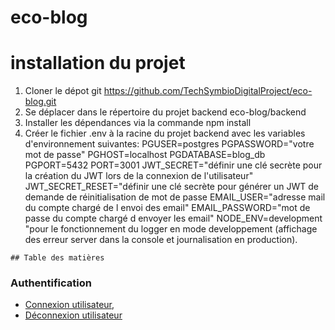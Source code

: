 # eco-blog

# installation du projet 
  1. Cloner le dépot git https://github.com/TechSymbioDigitalProject/eco-blog.git
  2. Se déplacer dans le répertoire du projet backend eco-blog/backend
  3. Installer les dépendances via la commande npm install
  4. Créer le fichier .env à la racine du projet backend avec les variables d'environnement suivantes: 
    PGUSER=postgres
    PGPASSWORD="votre mot de passe"
    PGHOST=localhost
    PGDATABASE=blog_db
    PGPORT=5432
    PORT=3001 
    JWT_SECRET="définir une clé secrète pour la création du JWT lors de la connexion de l'utilisateur"
    JWT_SECRET_RESET="définir une clé secrète pour générer un JWT de demande de réinitialisation de mot de passe
    EMAIL_USER="adresse mail du compte chargé de l envoi des email"
    EMAIL_PASSWORD="mot de passe du compte chargé d envoyer les email"
    NODE_ENV=development "pour le fonctionnement du logger en mode developpement (affichage des erreur server dans la console et journalisation en production). 
    


    ## Table des matières

### Authentification
- [Connexion utilisateur](./backend/docs/auth/login.md),
- [Déconnexion utilisateur](./backend//docs/auth/logout.md)